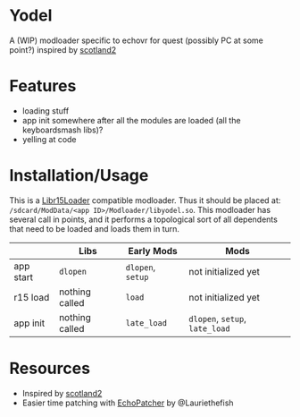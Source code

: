 # Yodel
A (WIP) modloader specific to echovr for quest (possibly PC at some point?) inspired by [scotland2](https://github.com/sc2ad/scotland2)

# Features
 - loading stuff
 - app init somewhere after all the modules are loaded (all the keyboardsmash libs)?
 - yelling at code

# Installation/Usage

This is a [Libr15Loader](https://github.com/RedBrumbler/Libr15Loader) compatible modloader. Thus it should be placed at: `/sdcard/ModData/<app ID>/Modloader/libyodel.so`.
This modloader has several call in points, and it performs a topological sort of all dependents that need to be loaded and loads them in turn.

| | Libs | Early Mods | Mods |
|-|------|------------|------|
| app start | `dlopen` | `dlopen`, `setup` | not initialized yet |
| r15 load | nothing called | `load` | not initialized yet |
| app init | nothing called | `late_load` | `dlopen`, `setup`, `late_load` |

# Resources
 - Inspired by [scotland2](https://github.com/sc2ad/scotland2)
 - Easier time patching with [EchoPatcher](https://github.com/Lauriethefish/EchoPatcher) by @Lauriethefish

